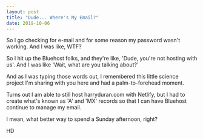 ```yaml
---
layout: post
title: "Dude... Where's My Email?"
date: 2019-10-06
---
```


So I go checking for e-mail and for some reason my password wasn't working. And I was like, WTF?

So I hit up the Bluehost folks, and they're like, 'Dude, you're not hosting with us'. And I was like 'Wait, what are you talking about?'

And as I was typing those words out, I remembered this little science project I'm sharing with you here and had a palm-to-forehead moment.

Turns out I am able to still host harryduran.com with Netlify, but I had to create what's known as 'A' and 'MX' records so that I can have Bluehost continue to manage my email.

I mean, what better way to spend a Sunday afternoon, right?

HD

